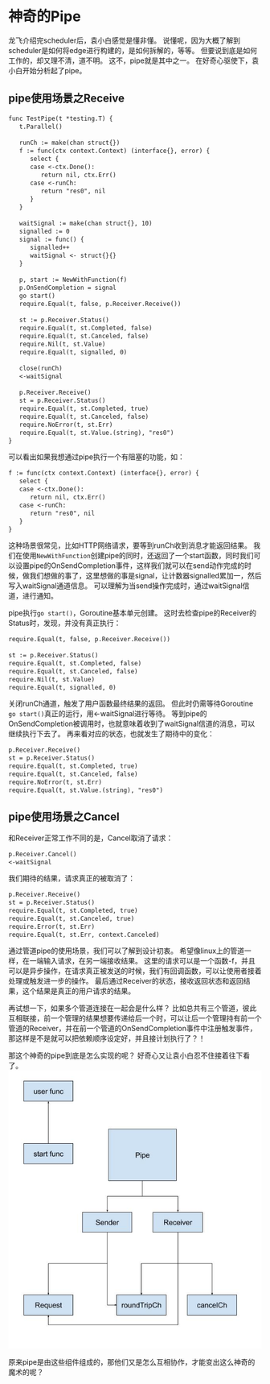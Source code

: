 # 神奇的Pipe

龙飞介绍完scheduler后，袁小白感觉是懂非懂。
说懂呢，因为大概了解到scheduler是如何将edge进行构建的，是如何拆解的，等等。
但要说到底是如何工作的，却又理不清，道不明。
这不，pipe就是其中之一。
在好奇心驱使下，袁小白开始分析起了pipe。

## pipe使用场景之Receive
```golang
func TestPipe(t *testing.T) {
   t.Parallel()

   runCh := make(chan struct{})
   f := func(ctx context.Context) (interface{}, error) {
      select {
      case <-ctx.Done():
         return nil, ctx.Err()
      case <-runCh:
         return "res0", nil
      }
   }

   waitSignal := make(chan struct{}, 10)
   signalled := 0
   signal := func() {
      signalled++
      waitSignal <- struct{}{}
   }

   p, start := NewWithFunction(f)
   p.OnSendCompletion = signal
   go start()
   require.Equal(t, false, p.Receiver.Receive())

   st := p.Receiver.Status()
   require.Equal(t, st.Completed, false)
   require.Equal(t, st.Canceled, false)
   require.Nil(t, st.Value)
   require.Equal(t, signalled, 0)

   close(runCh)
   <-waitSignal

   p.Receiver.Receive()
   st = p.Receiver.Status()
   require.Equal(t, st.Completed, true)
   require.Equal(t, st.Canceled, false)
   require.NoError(t, st.Err)
   require.Equal(t, st.Value.(string), "res0")
}
```
可以看出如果我想通过pipe执行一个有阻塞的功能，如：
```golang
f := func(ctx context.Context) (interface{}, error) {
   select {
   case <-ctx.Done():
      return nil, ctx.Err()
   case <-runCh:
      return "res0", nil
   }
}
```
这种场景很常见，比如HTTP网络请求，要等到runCh收到消息才能返回结果。
我们在使用`NewWithFunction`创建pipe的同时，还返回了一个start函数，同时我们可以设置pipe的OnSendCompletion事件，这样我们就可以在send动作完成的时候，做我们想做的事了，这里想做的事是signal，让计数器signalled累加一，然后写入waitSignal通道信息。
可以理解为当send操作完成时，通过waitSignal信道，进行通知。

pipe执行`go start()`，Goroutine基本单元创建。
这时去检查pipe的Receiver的Status时，发现，并没有真正执行：
```golang
require.Equal(t, false, p.Receiver.Receive())

st := p.Receiver.Status()
require.Equal(t, st.Completed, false)
require.Equal(t, st.Canceled, false)
require.Nil(t, st.Value)
require.Equal(t, signalled, 0)
```
关闭runCh通道，触发了用户函数最终结果的返回。
但此时仍需等待Goroutine `go start()`真正的运行，用<-waitSignal进行等待。
等到pipe的OnSendCompletion被调用时，也就意味着收到了waitSignal信道的消息，可以继续执行下去了。
再来看对应的状态，也就发生了期待中的变化：
```golang
p.Receiver.Receive()
st = p.Receiver.Status()
require.Equal(t, st.Completed, true)
require.Equal(t, st.Canceled, false)
require.NoError(t, st.Err)
require.Equal(t, st.Value.(string), "res0")
```

## pipe使用场景之Cancel
和Receiver正常工作不同的是，Cancel取消了请求：
```golang
p.Receiver.Cancel()
<-waitSignal
```
我们期待的结果，请求真正的被取消了：
```golang
p.Receiver.Receive()
st = p.Receiver.Status()
require.Equal(t, st.Completed, true)
require.Equal(t, st.Canceled, true)
require.Error(t, st.Err)
require.Equal(t, st.Err, context.Canceled)
```

通过管道pipe的使用场景，我们可以了解到设计初衷。
希望像linux上的管道一样，在一端输入请求，在另一端接收结果。
这里的请求可以是一个函数-f，并且可以是异步操作，在请求真正被发送的时候，我们有回调函数，可以让使用者接着处理或触发进一步的操作。
最后通过Receiver的状态，接收返回状态和返回结果，这个结果是真正的用户请求的结果。

再试想一下，如果多个管道连接在一起会是什么样？
比如总共有三个管道，彼此互相联接，前一个管理的结果想要传递给后一个时，可以让后一个管理持有前一个管道的Receiver，并在前一个管道的OnSendCompletion事件中注册触发事件，那这样是不是就可以把依赖顺序设定好，并且接计划执行了？！

那这个神奇的pipe到底是怎么实现的呢？
好奇心又让袁小白忍不住接着往下看了。
![Pipe - v2.jpg](./img/Pipev2.jpg)

原来pipe是由这些组件组成的，那他们又是怎么互相协作，才能变出这么神奇的魔术的呢？
